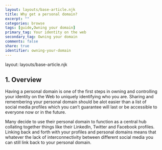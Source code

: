 ```yaml
---
layout: layouts/base-article.njk
title: Why get a personal domain?
excerpt: ""
categories: browse
tags: [guide,Owning your domain]
primary_tag: Your identity on the web
secondary_tag: Owning your domain
comments: false
share: true
identifier: owning-your-domain
---
```

layout: layouts/base-article.njk
## 1. Overview
Having a personal domain is one of the first steps in owning and controlling your identity on the Web to uniquely identifying who you are. Sharing and remembering your personal domain should be alot easier than a list of social media profiles which you can’t guarantee will last or be accessible to everyone now or in the future.

Many decide to use their personal domain to function as a central hub collating together things like their LinkedIn, Twitter and Facebook profiles. Linking back and forth with your profiles and personal domains means that whatever the lack of interconnectivity between different social media you can still link back to your personal domain.